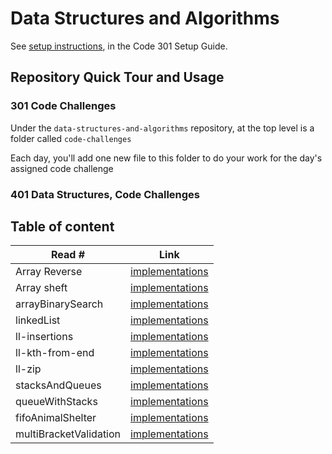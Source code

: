 # Data Structures and Algorithms

See [setup instructions](https://codefellows.github.io/setup-guide/code-301/3-code-challenges), in the Code 301 Setup Guide.

## Repository Quick Tour and Usage

### 301 Code Challenges

Under the `data-structures-and-algorithms` repository, at the top level is a folder called `code-challenges`

Each day, you'll add one new file to this folder to do your work for the day's assigned code challenge

### 401 Data Structures, Code Challenges

## Table of content
| Read # | Link |
|------|------|
| Array Reverse | [implementations](/javascript/arrayReverse/README.md) |
| Array sheft | [implementations](/javascript/arrayShift/README.md) |
| arrayBinarySearch | [implementations](/javascript/arrayBinarySearch/README.md) |
| linkedList | [implementations](/javascript/linkedList/README.md) |
| ll-insertions | [implementations](/javascript/linkedList/README.md) |
| ll-kth-from-end | [implementations](/javascript/linkedList/README.md) |
| ll-zip | [implementations](/javascript/llZip/README.md) |
| stacksAndQueues | [implementations](/javascript/stacksAndQueues/README.md) |
| queueWithStacks | [implementations](/javascript/queueWithStacks/README.md) |
| fifoAnimalShelter | [implementations](/javascript/fifoAnimalShelter/README.md) |
| multiBracketValidation | [implementations](/javascript/multiBracketValidation/README.md) |
